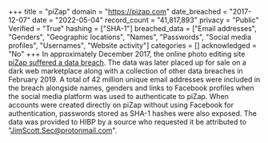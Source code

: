 +++
title = "piZap"
domain = "https://pizap.com"
date_breached = "2017-12-07"
date = "2022-05-04"
record_count = "41,817,893"
privacy = "Public"
Verified = "True"
hashing = ["SHA-1"]
breached_data = ["Email addresses", "Genders", "Geographic locations", "Names", "Passwords", "Social media profiles", "Usernames", "Website activity"]
categories = []
acknowledged = "No"
+++
In approximately December 2017, the online photo editing site <a href="https://www.zdnet.com/article/hacker-puts-up-for-sale-third-round-of-hacked-databases-on-the-dark-web/" target="_blank" rel="noopener">piZap suffered a data breach</a>. The data was later placed up for sale on a dark web marketplace along with a collection of other data breaches in February 2019. A total of 42 million unique email addresses were included in the breach alongside names, genders and links to Facebook profiles when the social media platform was used to authenticate to piZap. When accounts were created directly on piZap without using Facebook for authentication, passwords stored as SHA-1 hashes were also exposed. The data was provided to HIBP by a source who requested it be attributed to &quot;JimScott.Sec@protonmail.com&quot;.
